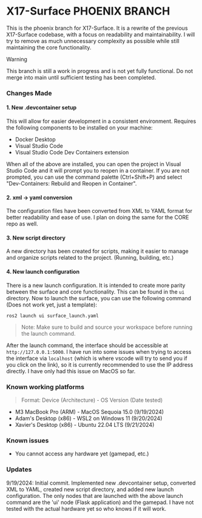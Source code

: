 # X17-Surface PHOENIX BRANCH

This is the phoenix branch for X17-Surface. It is a rewrite of the previous X17-Surface codebase, with a focus on readability and maintainability. I will try to remove as much unnecessary complexity as possible while still maintaining the core functionality.

> [!WARNING]
> This branch is still a work in progress and is not yet fully functional. Do not merge into main until sufficient testing has been completed.

### Changes Made

#### 1. New .devcontainer setup
This will allow for easier development in a consistent environment.
Requires the following components to be installed on your machine:
- Docker Desktop
- Visual Studio Code
- Visual Studio Code Dev Containers extension

When all of the above are installed, you can open the project in Visual Studio Code and it will prompt you to reopen in a container. If you are not prompted, you can use the command palette (Ctrl+Shift+P) and select "Dev-Containers: Rebuild and Reopen in Container".

#### 2. xml -> yaml conversion
The configuration files have been converted from XML to YAML format for better readability and ease of use. I plan on doing the same for the CORE repo as well.

#### 3. New script directory
A new directory has been created for scripts, making it easier to manage and organize scripts related to the project. (Running, building, etc.)

#### 4. New launch configuration
There is a new launch configuration. It is intended to create more parity between the surface and core functionality. This can be found in the `ui` directory. Now to launch the surface, you can use the following command (Does not work yet, just a template):

```
ros2 launch ui surface_launch.yaml
```
> Note: Make sure to build and source your workspace before running the launch command.

After the launch command, the interface should be accessible at `http://127.0.0.1:5000`. I have run into some issues when trying to access the interface via `localhost` (which is where vscode will try to send you if you click on the link), so it is currently recommended to use the IP address directly. I have only had this issue on MacOS so far.

### Known working platforms
> Format: Device (Architecture) - OS Version (Date tested)
- M3 MacBook Pro (ARM) - MacOS Sequoia 15.0 (9/19/2024)
- Adam's Desktop (x86) - WSL2 on Windows 11  (9/20/2024)
- Xavier's Desktop (x86) - Ubuntu 22.04 LTS (9/21/2024)

### Known issues
- You cannot access any hardware yet (gamepad, etc.)

### Updates

9/19/2024: Initial commit. Implemented new .devcontainer setup, converted XML to YAML, created new script directory, and added new launch configuration. 
The only nodes that are launched with the above launch command are the 'ui' node (Flask application) and the gamepad. I have not tested with the actual hardware yet so who knows if it will work.
